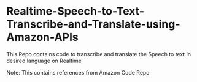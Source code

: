 # Realtime-Speech-to-Text-Transcribe-and-Translate-using-Amazon-APIs

This Repo contains code to transcribe and translate the Speech to text in desired language on Realtime

Note: This contains references from Amazon Code Repo
